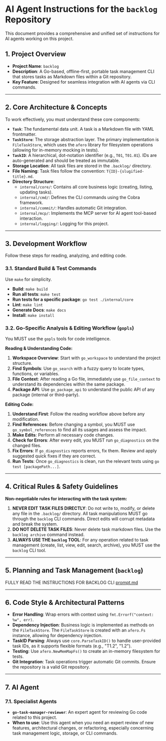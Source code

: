 # AI Agent Instructions for the `backlog` Repository

This document provides a comprehensive and unified set of instructions for AI agents working on this project.

## 1. Project Overview

- **Project Name**: `backlog`
- **Description**: A Go-based, offline-first, portable task management CLI that stores tasks as Markdown files within a Git repository.
- **Key Feature**: Designed for seamless integration with AI agents via CLI commands.

---

## 2. Core Architecture & Concepts

To work effectively, you must understand these core components:

- **`Task`**: The fundamental data unit. A task is a Markdown file with YAML frontmatter.
- **`TaskStore`**: The storage abstraction layer. The primary implementation is `FileTaskStore`, which uses the `afero` library for filesystem operations (allowing for in-memory mocking in tests).
- **`TaskID`**: A hierarchical, dot-notation identifier (e.g., `T01`, `T01.01`). IDs are auto-generated and should be treated as immutable.
- **Storage Location**: All task files are stored in the `.backlog/` directory.
- **File Naming**: Task files follow the convention: `T{ID}-{slugified-title}.md`.
- **Directory Structure**:
    - `internal/core/`: Contains all core business logic (creating, listing, updating tasks).
    - `internal/cmd/`: Defines the CLI commands using the Cobra framework.
    - `internal/commit/`: Handles automatic Git integration.
    - `internal/mcp/`: Implements the MCP server for AI agent tool-based interaction.
    - `internal/logging/`: Logging for this project.

---

## 3. Development Workflow

Follow these steps for reading, analyzing, and editing code.

### 3.1. Standard Build & Test Commands

Use `make` for simplicity.

- **Build**: `make build`
- **Run all tests**: `make test`
- **Run tests for a specific package**: `go test ./internal/core`
- **Lint**: `make lint`
- **Generate Docs**: `make docs`
- **Install**: `make install`

### 3.2. Go-Specific Analysis & Editing Workflow (`gopls`)

You MUST use the `gopls` tools for code intelligence.

**Reading & Understanding Code:**

1.  **Workspace Overview**: Start with `go_workspace` to understand the project structure.
2.  **Find Symbols**: Use `go_search` with a fuzzy query to locate types, functions, or variables.
3.  **File Context**: After reading a Go file, immediately use `go_file_context` to understand its dependencies within the same package.
4.  **Package API**: Use `go_package_api` to understand the public API of any package (internal or third-party).

**Editing Code:**

1.  **Understand First**: Follow the reading workflow above before any modification.
2.  **Find References**: Before changing a symbol, you MUST use `go_symbol_references` to find all its usages and assess the impact.
3.  **Make Edits**: Perform all necessary code changes.
4.  **Check for Errors**: After every edit, you MUST run `go_diagnostics` on the changed files.
5.  **Fix Errors**: If `go_diagnostics` reports errors, fix them. Review and apply suggested quick fixes if they are correct.
6.  **Run Tests**: Once `go_diagnostics` is clean, run the relevant tests using `go test [packagePath...]`.

---

## 4. Critical Rules & Safety Guidelines

**Non-negotiable rules for interacting with the task system:**

1.  **NEVER EDIT TASK FILES DIRECTLY**: Do not write to, modify, or delete any file in the `.backlog/` directory. All task manipulations MUST go through the `backlog` CLI commands. Direct edits will corrupt metadata and break the system.
2.  **DO NOT DELETE TASK FILES**: Never delete task markdown files. Use the `backlog archive` command instead.
3.  **ALWAYS USE THE `backlog` TOOL**: For any operation related to task management (create, list, view, edit, search, archive), you MUST use the `backlog` CLI tool.

---

## 5. Planning and Task Management (`backlog`)

FULLY READ THE INSTRUCTIONS FOR BACKLOG CLI [prompt.md](./internal/mcp/prompt.md)

---

## 6. Code Style & Architectural Patterns

- **Error Handling**: Wrap errors with context using `fmt.Errorf("context: %w", err)`.
- **Dependency Injection**: Business logic is implemented as methods on the `FileTaskStore`. The `FileTaskStore` is created with an `afero.Fs` instance, allowing for dependency injection.
- **TaskID Parsing**: Always use `core.ParseTaskID()` to handle user-provided task IDs, as it supports flexible formats (e.g., "T1.2", "1.2").
- **Testing**: Use `afero.NewMemMapFs()` to create an in-memory filesystem for tests.
- **Git Integration**: Task operations trigger automatic Git commits. Ensure the repository is a valid Git repository.

---

## 7. AI Agent 

### 7.1. Specialist Agents

- **`go-task-manager-reviewer`**: An expert agent for reviewing Go code related to this project.
- **When to use**: Use this agent when you need an expert review of new features, architectural changes, or refactoring, especially concerning task management logic, storage, or CLI commands.
